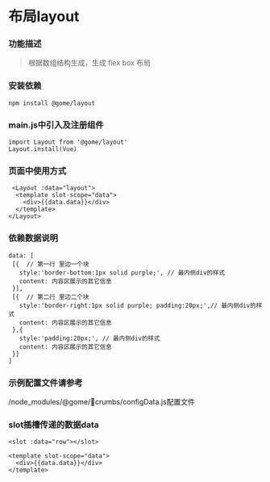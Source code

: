 # 布局layout

### 功能描述

> 根据数组结构生成，生成 flex box 布局

### 安装依赖

```
npm install @gome/layout
```

### main.js中引入及注册组件

```
import Layout from '@gome/layout'
Layout.install(Vue)
```

### 页面中使用方式

```
 <Layout :data="layout">
  <template slot-scope="data">
    <div>{{data.data}}</div>
  </template>
</Layout>
 ```

### 依赖数据说明

 ```
 data: [
  [{  // 第一行 里边一个块
    style:'border-bottom:1px solid purple;', // 最内侧div的样式
    content: 内容区展示的其它信息
  }],
  [{  // 第二行 里边二个块
    style:'border-right:1px solid purple; padding:20px;',// 最内侧div的样式
    content: 内容区展示的其它信息
  },{
    style:'padding:20px;', // 最内侧div的样式
    content: 内容区展示的其它信息
  }]
]
```

### 示例配置文件请参考

/node_modules/@gome/crumbs/configData.js配置文件

### slot插槽传递的数据data

```
<slot :data="row"></slot>

<template slot-scope="data">
  <div>{{data.data}}</div>
</template>
```
